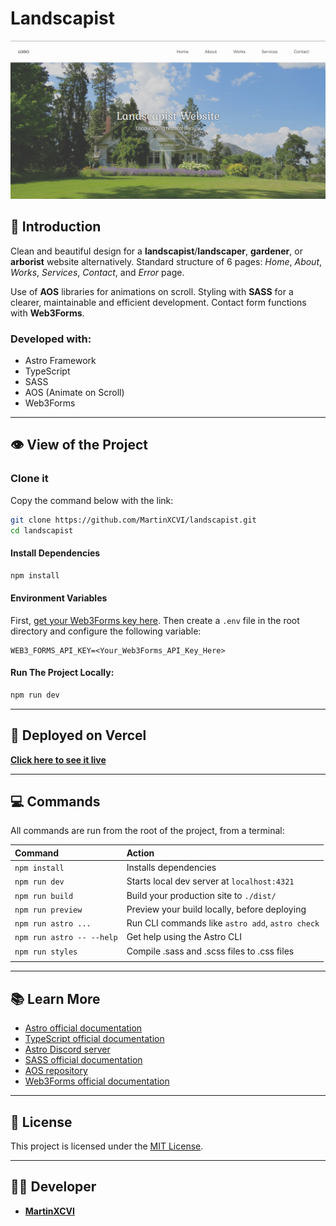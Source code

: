 # Landscapist

![Landscapist cover screenshot](./public/images/landscapist-cover.png 'Landscapist in desktop version')

## 📄 Introduction

Clean and beautiful design for a **landscapist**/**landscaper**, **gardener**, or **arborist** website alternatively. Standard structure of 6 pages: *Home*, *About*, *Works*, *Services*, *Contact*, and *Error* page.

Use of **AOS** libraries for animations on scroll. Styling with **SASS** for a clearer, maintainable and efficient development. Contact form functions with **Web3Forms**.

### Developed with:

- Astro Framework
- TypeScript
- SASS
- AOS (Animate on Scroll)
- Web3Forms

---

## 👁️ View of the Project

### Clone it

Copy the command below with the link:

```bash
git clone https://github.com/MartinXCVI/landscapist.git
cd landscapist
```

#### Install Dependencies

```bash
npm install
```

#### Environment Variables

First, [get your Web3Forms key here](https://web3forms.com/). Then create a `.env` file in the root directory and configure the following variable:

```
WEB3_FORMS_API_KEY=<Your_Web3Forms_API_Key_Here>
```

#### Run The Project Locally:

```bash
npm run dev
```

---

## 🚀 Deployed on Vercel

[**Click here to see it live**](https://landscapist.vercel.app/)

---

## 💻 Commands

All commands are run from the root of the project, from a terminal:

| Command                   | Action                                           |
| :------------------------ | :----------------------------------------------- |
| `npm install`             | Installs dependencies                            |
| `npm run dev`             | Starts local dev server at `localhost:4321`      |
| `npm run build`           | Build your production site to `./dist/`          |
| `npm run preview`         | Preview your build locally, before deploying     |
| `npm run astro ...`       | Run CLI commands like `astro add`, `astro check` |
| `npm run astro -- --help` | Get help using the Astro CLI                     |
| `npm run styles`          | Compile .sass and .scss files to .css files      |
|                           |                                                  |

---

## 📚 Learn More

- [Astro official documentation](https://docs.astro.build)
- [TypeScript official documentation](https://www.typescriptlang.org/docs/)
- [Astro Discord server](https://astro.build/chat)
- [SASS official documentation](https://sass-lang.com/)
- [AOS repository](https://github.com/michalsnik/aos/tree/v2)
- [Web3Forms official documentation](https://web3forms.com/)

---

## 📜 License

This project is licensed under the [MIT License](LICENSE).

---

## 🧑‍💻 Developer

- [**MartinXCVI**](https://github.com/MartinXCVI)